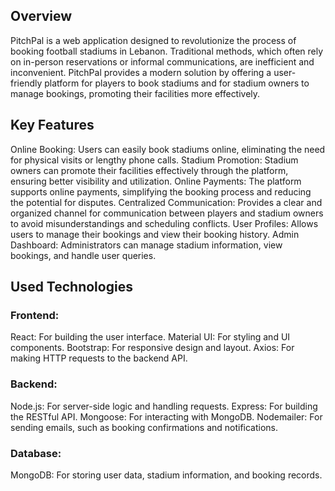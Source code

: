 ## Overview
PitchPal is a web application designed to revolutionize the process of booking football stadiums in Lebanon. Traditional methods, which often rely on in-person reservations or informal communications, are inefficient and inconvenient. PitchPal provides a modern solution by offering a user-friendly platform for players to book stadiums and for stadium owners to manage bookings, promoting their facilities more effectively.

## Key Features
Online Booking: Users can easily book stadiums online, eliminating the need for physical visits or lengthy phone calls.
Stadium Promotion: Stadium owners can promote their facilities effectively through the platform, ensuring better visibility and utilization.
Online Payments: The platform supports online payments, simplifying the booking process and reducing the potential for disputes.
Centralized Communication: Provides a clear and organized channel for communication between players and stadium owners to avoid misunderstandings and scheduling conflicts.
User Profiles: Allows users to manage their bookings and view their booking history.
Admin Dashboard: Administrators can manage stadium information, view bookings, and handle user queries.

## Used Technologies
### Frontend:

React: For building the user interface.
Material UI: For styling and UI components.
Bootstrap: For responsive design and layout.
Axios: For making HTTP requests to the backend API.

### Backend:
Node.js: For server-side logic and handling requests.
Express: For building the RESTful API.
Mongoose: For interacting with MongoDB.
Nodemailer: For sending emails, such as booking confirmations and notifications.

### Database:
MongoDB: For storing user data, stadium information, and booking records.
